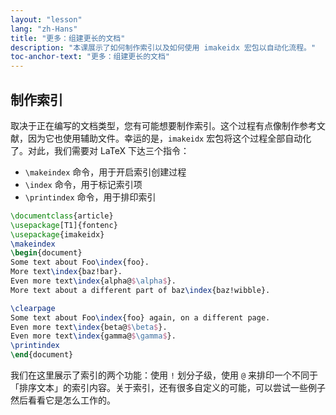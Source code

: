 ```yaml
---
layout: "lesson"
lang: "zh-Hans"
title: "更多：组建更长的文档"
description: "本课展示了如何制作索引以及如何使用 imakeidx 宏包以自动化流程。"
toc-anchor-text: "更多：组建更长的文档"
---
```


## 制作索引

取决于正在编写的文档类型，您有可能想要制作索引。这个过程有点像制作参考文献，因为它也使用辅助文件。幸运的是，`imakeidx` 宏包将这个过程全部自动化了。对此，我们需要对 LaTeX 下达三个指令：

- `\makeindex` 命令，用于开启索引创建过程
- `\index` 命令，用于标记索引项
- `\printindex` 命令，用于排印索引

```latex
\documentclass{article}
\usepackage[T1]{fontenc}
\usepackage{imakeidx}
\makeindex
\begin{document}
Some text about Foo\index{foo}.
More text\index{baz!bar}.
Even more text\index{alpha@$\alpha$}.
More text about a different part of baz\index{baz!wibble}.

\clearpage
Some text about Foo\index{foo} again, on a different page.
Even more text\index{beta@$\beta$}.
Even more text\index{gamma@$\gamma$}.
\printindex
\end{document}
```

我们在这里展示了索引的两个功能：使用 `!` 划分子级，使用 `@` 来排印一个不同于「排序文本」的索引内容。关于索引，还有很多自定义的可能，可以尝试一些例子然后看看它是怎么工作的。